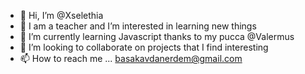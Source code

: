 - 👋 Hi, I’m @Xselethia
- 👀 I am a teacher and I’m interested in learning new things 
- 🌱 I’m currently learning Javascript thanks to my pucca @Valermus
- 💞️ I’m looking to collaborate on projects that I find interesting
- 📫 How to reach me ...
          basakavdanerdem@gmail.com
<!---
Xselethia/Xselethia is a ✨ special ✨ repository because its `README.md` (this file) appears on your GitHub profile.
You can click the Preview link to take a look at your changes.
--->
